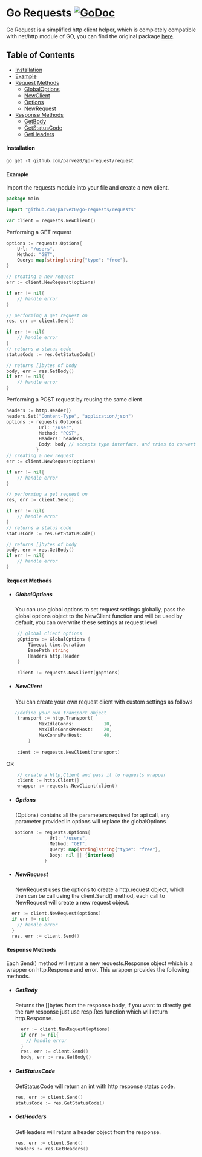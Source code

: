 # Go Requests  [![GoDoc](https://godoc.org/github.com/sirupsen/logrus?status.svg)](https://golang.org/pkg/net/http/)

Go Request is a simplified http client helper, which is completely compatible with net/http module of GO, 
you can find the original package [here](https://golang.org/pkg/net/http/).

## Table of Contents
 - [Installation](#installation)
 - [Example](#Example)
 - [Request Methods](#Methods)
    - [GlobalOptions](#GlobalOptions)
    - [NewClient](#NewClient)
    - [Options](#Options)
    - [NewRequest](#NewRequest)
 - [Response Methods](#ResponseMethods)
    - [GetBody](#GetBody)
    - [GetStatusCode](#GetStatusCode)
    - [GetHeaders](#GetHeaders)
    
#### Installation
    
    go get -t github.com/parvez0/go-request/request

#### Example

Import the requests module into your file and create a new client.

```go
package main

import "github.com/parvez0/go-requests/requests"

var client = requests.NewClient()
```

Performing a GET request

```go
options := requests.Options{
	Url: "/users",
	Method: "GET",
	Query: map[string]string{"type": "free"},
}

// creating a new request
err := client.NewRequest(options)

if err != nil{
    // handle error
}

// performing a get request on 
res, err := client.Send()

if err != nil{
    // handle error
}
// returns a status code
statusCode := res.GetStatusCode()

// returns []bytes of body
body, err = res.GetBody()
if err != nil{
	// handle error
}
```

Performing a POST request by reusing the same client

```go
headers := http.Header{}
headers.Set("Content-Type", "application/json")
options := requests.Options{
           	Url: "/user",
           	Method: "POST",
           	Headers: headers,
           	Body: body // accepts type interface, and tries to convert it to json
           }
// creating a new request
err := client.NewRequest(options)

if err != nil{
    // handle error
}

// performing a get request on 
res, err := client.Send()

if err != nil{
    // handle error
}
// returns a status code
statusCode := res.GetStatusCode()

// returns []bytes of body
body, err = res.GetBody()
if err != nil{
	// handle error
}
```
#### Request Methods
- ##### GlobalOptions
  You can use global options to set request settings globally, pass the global options object to the NewClient function
  and will be used by default, you can overwrite these settings at request level 
```go
    // global client options
    gOptions := GlobalOptions {
    	Timeout time.Duration
    	BasePath string
    	Headers http.Header
    }

    client := requests.NewClient(goptions)
```
- ##### NewClient
  You can create your own request client with custom settings as follows
```go
   //define your own transport object
    transport := http.Transport{
    		MaxIdleConns:           10,
    		MaxIdleConnsPerHost:    20,
    		MaxConnsPerHost:        40,
    	}
    
    cient := requests.NewClient(transport)
```          
 OR
```go
    // create a http.Client and pass it to requests wrapper
    client := http.Client{}
    wrapper := requests.NewClient(client)
``` 
- ##### Options
  (Options) contains all the parameters required for api call, any parameter provided in options will replace the globalOptions
```go
   options := requests.Options{
	            Url: "/users",
	            Method: "GET",
	            Query: map[string]string{"type": "free"},
	            Body: nil || {interface}
	          }
```  
- ##### NewRequest
  NewRequest uses the options to create a http.request object, which then can be call using the client.Send() method, 
  each call to NewRequest will create a new request object.
```go
  err := client.NewRequest(options)
  if err != nil{
    // handle error
  } 
  res, err := client.Send()
```  
#### Response Methods
Each Send() method will return a new requests.Response object which is a wrapper on http.Response and error. This wrapper
provides the following methods.

- ##### GetBody
  Returns the []bytes from the response body, if you want to  directly get 
  the raw response just use resp.Res function which will return http.Response.
  ```go
    err := client.NewRequest(options)
    if err != nil{
      // handle error
    } 
    res, err := client.Send()
    body, err := res.GetBody()
  ``` 
- ##### GetStatusCode
  GetStatusCode will return an int with http response status code.
  ```go
  res, err := client.Send()
  statusCode := res.GetStatusCode()
    ```
- ##### GetHeaders
  GetHeaders will return a header object from the response.
    ```go
    res, err := client.Send()
    headers := res.GetHeaders()
    ```